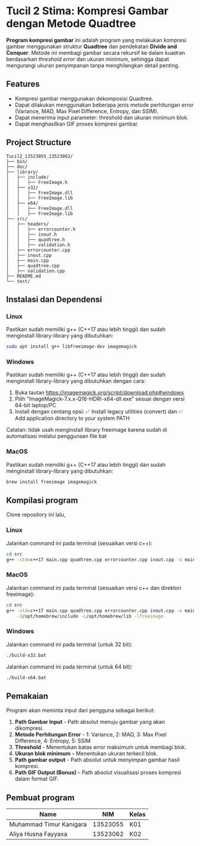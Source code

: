 # Tucil 2 Stima: Kompresi Gambar dengan Metode Quadtree

**Program kompresi gambar** ini adalah program yang melakukan kompresi gambar menggunakan struktur **Quadtree** dan pendekatan **Divide and Conquer**. Metode ini membagi gambar secara rekursif ke dalam kuadran berdasarkan _threshold error_ dan ukuran minimum, sehingga dapat mengurangi ukuran penyimpanan tanpa menghilangkan detail penting.

## Features
- Kompresi gambar menggunakan dekomposisi Quadtree.
- Dapat dilakukan menggunakan beberapa jenis metode perhitungan error (Variance, MAD, Max Pixel Difference, Entropy, dan SSIM).
- Dapat menerima input parameter: threshold dan ukuran minimum blok.
- Dapat menghasilkan GIF proses kompresi gambar.

## Project Structure
```
Tucil2_13523055_13523062/
├── bin/
├── doc/
├── library/
│   ├── include/
│   │   ├── FreeImage.h
│   ├── x32/
│   │   ├── FreeImage.dll
│   │   ├── FreeImage.lib
│   ├── x64/
│   │   ├── FreeImage.dll
│   │   ├── FreeImage.lib
├── src/
│   ├── headers/
│   │   ├── errorcounter.h
│   │   ├── inout.h
│   │   ├── quadtree.h
│   │   ├── validation.h
│   ├── errorcounter.cpp
│   ├── inout.cpp
│   ├── main.cpp
│   ├── quadtree.cpp
│   ├── validation.cpp
├── README.md
└── test/
```

## Instalasi dan Dependensi
### Linux
Pastikan sudah memiliki g++ (C++17 atau lebih tinggi) dan sudah menginstall library-library yang dibutuhkan:
```bash
sudo apt install g++ libfreeimage-dev imagemagick
```
### Windows
Pastikan sudah memiliki g++ (C++17 atau lebih tinggi) dan sudah menginstall library-library yang dibutuhkan dengan cara:
1. Buka tautan https://imagemagick.org/script/download.php#windows
2. Pilih "ImageMagick-7.x.x-Q16-HDRI-x64-dll.exe" sesuai dengan versi 64-bit laptop/PC
3. Install dengan centang opsi: ✅ Install legacy utilities (convert) dan ✅ Add application directory to your system PATH

Catatan: tidak usah menginstall library freeimage karena sudah di automatisasi melalui penggunaan file bat

### MacOS
Pastikan sudah memiliki g++ (C++17 atau lebih tinggi) dan sudah menginstall library-library yang dibutuhkan:
```bash
brew install freeimage imagemagick
```

## Kompilasi program
Clone repository ini lalu,
### Linux
Jalankan command ini pada terminal (sesuaikan versi c++):
```bash
cd src
g++ -std=c++17 main.cpp quadtree.cpp errorcounter.cpp inout.cpp -o main -lfreeimage
```
### MacOS
Jalankan command ini pada terminal (sesuaikan versi c++ dan direktori freeimage):
```bash
cd src
g++ -std=c++17 main.cpp quadtree.cpp errorcounter.cpp inout.cpp -o main \
    -I/opt/homebrew/include -L/opt/homebrew/lib -lfreeimage
```
### Windows
Jalankan command ini pada terminal (untuk 32 bit):
```bash
./build-x32.bat
```
Jalankan command ini pada terminal (untuk 64 bit):
```bash
./build-x64.bat
```

## Pemakaian
Program akan meminta input dari pengguna sebagai berikut:
1. **Path Gambar Input** - Path absolut menuju gambar yang akan dikompresi.
2. **Metode Perhitungan Error** - 1: Variance, 2: MAD, 3: Max Pixel Difference, 4: Entropy, 5: SSIM
3. **Threshold** - Menentukan batas error maksimum untuk membagi blok.
4. **Ukuran blok minimum** – Menentukan ukuran terkecil blok.
5. **Path gambar output** - Path absolut untuk menyimpan gambar hasil kompresi.
6. **Path GIF Output (Bonus)** – Path absolut visualisasi proses kompresi dalam format GIF.

## Pembuat program
| Name | NIM | Kelas |
|------|------|------|
| Muhammad Timur Kanigara | 13523055 | K01 |
| Aliya Husna Fayyaxa | 13523062 | K02 |
